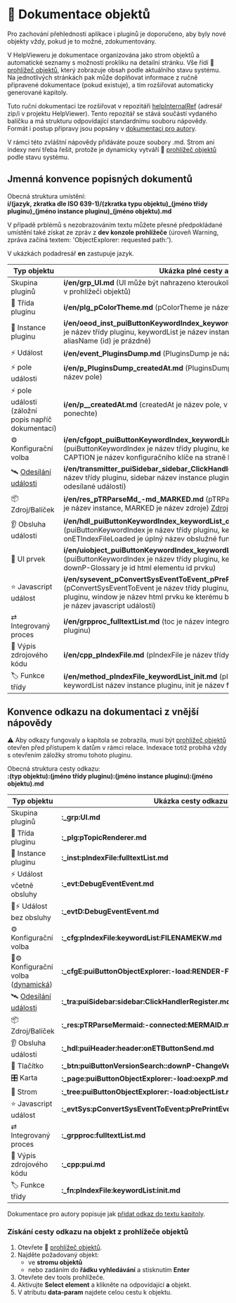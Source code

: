 # 📑 Dokumentace objektů

Pro zachování přehlednosti aplikace i pluginů je doporučeno, aby byly nové objekty vždy, pokud je to možné, zdokumentovány.

V HelpVieweru je dokumentace organizována jako strom objektů a automatické seznamy s možností prokliku na detailní stránku. Vše řídí 🧩 [prohlížeč objektů][oexplorer], který zobrazuje obsah podle aktuálního stavu systému. Na jednotlivých stránkách pak může doplňovat informace z ručně připravené dokumentace (pokud existuje), a tím rozšiřovat automaticky generované kapitoly.

Tuto ruční dokumentaci lze rozšiřovat v repozitáři [helpInternalRef][RhelpInternalRef] (adresář zip/i v projektu HelpViewer). Tento repozitář se stává součástí vydaného balíčku a má strukturu odpovídající standardnímu souboru nápovědy. Formát i postup přípravy jsou popsány v [dokumentaci pro autory][AuthDoc].

V rámci této zvláštní nápovědy přidáváte pouze soubory .md. Strom ani indexy není třeba řešit, protože je dynamicky vytváří 🧩 [prohlížeč objektů][oexplorer] podle stavu systému.

## Jmenná konvence popisných dokumentů

Obecná struktura umístění:  
**i/(jazyk, zkratka dle ISO 639-1)/(zkratka typu objektu)_(jméno třídy pluginu)\_(jméno instance pluginu)\_(jméno objektu).md**

V případě prblémů s nezobrazováním textu můžete přesné předpokládané umístění také získat ze zpráv z **dev konzole prohlížeče** (úroveň Warning, zpráva začíná textem: 'ObjectExplorer: requested path:').

V ukázkách podadresář **en** zastupuje jazyk.

| Typ objektu | Ukázka plné cesty a popis |
|---|---|
| Skupina pluginů | **i/en/grp_UI.md** (UI může být nahrazeno kteroukoli jinou skupinou ze [seznamu skupin][oexplorerGrp] v prohlížeči objektů) |
| 🧩 Třída pluginu | **i/en/plg_pColorTheme.md** (pColorTheme je název třídy pluginu) |
| 🔹 Instance pluginu | **i/en/oeod_inst_puiButtonKeywordIndex_keywordList.md** (puiButtonKeywordIndex je název třídy pluginu, keywordList je název instance nebo není uveden pokud aliasName (id) je prázdné) |
| ⚡ Událost | **i/en/event_PluginsDump.md** (PluginsDump je název události) |
| ⚡ pole události | **i/en/p_PluginsDump_createdAt.md** (PluginsDump je název události, createdAt je název pole)  |
| ⚡ pole události (záložní popis napříč dokumentací) | **i/en/p__createdAt.md** (createdAt je název pole, v cestě jsou dvě podtržítka, tato ponechte) |
| ⚙️ Konfigurační volba | **i/en/cfgopt_puiButtonKeywordIndex_keywordList_CAPTION.md** (puiButtonKeywordIndex je název třídy pluginu, keywordList název instance pluginu, CAPTION je název konfiguračního klíče na straně kódu) |
| 🛰️ [Odesílání události][eventTra] | **i/en/transmitter_puiSidebar_sidebar_ClickHandlerRegister.md** (puiSidebar je název třídy pluginu, sidebar název instance pluginu, ClickHandlerRegister je název odesílané události) |
| 📦 Zdroj/Balíček | **i/en/res_pTRParseMd_-md_MARKED.md** (pTRParseMd je název třídy pluginu, -md je název instance, MARKED je název zdroje) [Zdroj][resource] může mít další popisné informace. |
| 👂 Obsluha události | **i/en/hdl_puiButtonKeywordIndex_keywordList_onETIndexFileLoaded.md** (puiButtonKeywordIndex je název třídy pluginu, keywordList název instance pluginu, onETIndexFileLoaded je úplný název obslužné funkce události na straně kódu) |
| 🔘 UI prvek | **i/en/uiobject_puiButtonKeywordIndex_keywordList_downP-Glossary.md** (puiButtonKeywordIndex je název třídy pluginu, keywordList název instance pluginu, downP-Glossary je id html elementu id prvku) |
| ⭐ Javascript událost | **i/en/sysevent_pConvertSysEventToEvent_pPrePrintEvent_window.beforeprint.md** (pConvertSysEventToEvent je název třídy pluginu, pPrePrintEvent název instance pluginu, window je název html prvku ke kterému byla obsluha připojena, beforeprint je název javascript události) |
| ⇄ Integrovaný proces | **i/en/grpproc_fulltextList.md** (toc je název integrovaného procesu - název instance pluginu) |
| 📄 Výpis zdrojového kódu | **i/en/cpp_pIndexFile.md** (pIndexFile je název třídy pluginu) |
| 🏷️ Funkce třídy | **i/en/method_pIndexFile_keywordList_init.md** (pIndexFile je název třídy pluginu, keywordList název instance pluginu, init je název funkce) |

## Konvence odkazu na dokumentaci z vnější nápovědy

⚠️ Aby odkazy fungovaly a kapitola se zobrazila, musí být [prohlížeč objektů][oexplorer] otevřen před přístupem k datům v rámci relace. Indexace totiž probíhá vždy s otevřením záložky stromu tohoto pluginu.

Obecná struktura cesty odkazu:  
**:(typ objektu):(jméno třídy pluginu):(jméno instance pluginu):(jméno objektu).md**

| Typ objektu | Ukázka cesty odkazu |
|---|---|
| Skupina pluginů | **:_grp:UI.md** |
| 🧩 Třída pluginu | **:_plg:pTopicRenderer.md** |
| 🔹 Instance pluginu | **:_inst:pIndexFile:fulltextList.md** |
| ⚡ Událost včetně obsluhy | **:_evt:DebugEventEvent.md** |
| 📄⚡ Událost bez obsluhy | **:_evtD:DebugEventEvent.md** |
| ⚙️ Konfigurační volba | **:_cfg:pIndexFile:keywordList:FILENAMEKW.md** |
| 📄⚙️ Konfigurační volba ([dynamická][cfgDyn]) | **:_cfgE:puiButtonObjectExplorer:-load:RENDER-F.md** |
| 🛰️ [Odesílání události][eventTra] | **:_tra:puiSidebar:sidebar:ClickHandlerRegister.md** |
| 📦 Zdroj/Balíček | **:_res:pTRParseMermaid:-connected:MERMAID.md** |
| 👂 Obsluha události | **:_hdl:puiHeader:header:onETButtonSend.md** |
| 🔘 Tlačítko | **:_btn:puiButtonVersionSearch::downP-ChangeVersion.md** |
| 🎛️ Karta | **:_page:puiButtonObjectExplorer:-load:oexpP.md** |
| 📂 Strom | **:_tree:puiButtonObjectExplorer:-load:objectList.md** |
| ⭐ Javascript událost | **:_evtSys:pConvertSysEventToEvent:pPrePrintEvent:window.beforeprint.md** |
| ⇄ Integrovaný proces | **:_grpproc:fulltextList.md** |
| 📄 Výpis zdrojového kódu | **:_cpp:pui.md** |
| 🏷️ Funkce třídy | **:_fn:pIndexFile:keywordList:init.md** |

Dokumentace pro autory popisuje jak [přidat odkaz do textu kapitoly][AuthDocLinks].

### Získání cesty odkazu na objekt z prohlížeče objektů

1. Otevřete 🧩 [prohlížeč objektů][oexplorer].
2. Najděte požadovaný objekt:
   - ve **stromu objektů** 
   - nebo zadáním do **řádku vyhledávání** a stisknutím **Enter**
3. Otevřete dev tools prohlížeče.
4. Aktivujte **Select element** a klikněte na odpovídající **a** objekt.
5. V atributu **data-param** najdete celou cestu k objektu.

[RhelpInternalRef]: https://github.com/HelpViewer/helpInternalRef "HelpViewer dokumentace systémových objektů"
[AuthDoc]: ?d=hlp-aguide/Help-__.zip "Dokumentace pro autory"
[oexplorer]: oexplorer.md "Prohlížeč objektů"
[oexplorerGrp]: :_cfg:puiButtonObjectExplorer:-load:GROUPSLIST.md "Seznam skupin v prohlížeči objektů"
[resource]: resource.md#h-2-3 "Zdroj - další informace"
[cfgDyn]: cfgopt.md#h-2-1 "Dynamické konfigurační klíče"
[eventTra]: event.md#h-2-2 "Odesílání události"
[AuthDocLinks]: ?d=hlp-aguide/Help-__.zip&d=hlp-aguide/Help-__.zip&p=links.md#h-3-0 "Odkazy v textu kapitol"
